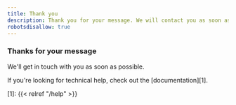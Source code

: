 ```yaml
---
title: Thank you
description: Thank you for your message. We will contact you as soon as possible
robotsdisallow: true
---
```


### Thanks for your message

We'll get in touch with you as soon as possible.

If you're looking for technical help, check out the [documentation][1].

 [1]: {{< relref "/help" >}}
